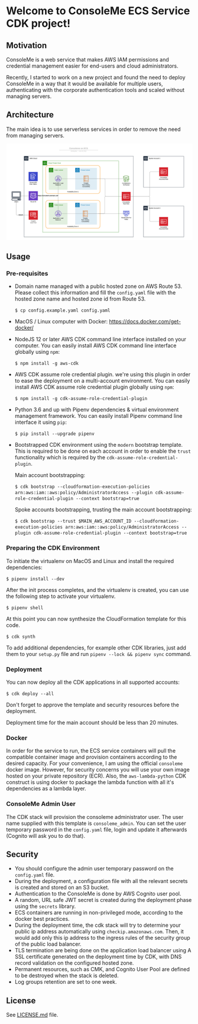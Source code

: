 
# Welcome to ConsoleMe ECS Service CDK project!

## Motivation

ConsoleMe is a web service that makes AWS IAM permissions and credential management easier for end-users and cloud administrators.

Recently, I started to work on a new project and found the need to deploy ConsoleMe in a way that it would be available for multiple users, authenticating with the corporate authentication tools and scaled without managing servers.

## Architecture

The main idea is to use serverless services in order to remove the need from managing servers.

![ConsoleMe on ECS Architecture](architecture.png "ConsoleMe on ECS Architecture")

## Usage

### Pre-requisites

- Domain name managed with a public hosted zone on AWS Route 53. 
  Please collect this information and fill the `config.yaml` file with the hosted zone name and hosted zone id from Route 53.
  
  ```
  $ cp config.example.yaml config.yaml
  ```
- MacOS / Linux computer with Docker: https://docs.docker.com/get-docker/
- NodeJS 12 or later AWS CDK command line interface installed on your computer.
  You can easily install AWS CDK command line interface globally using `npm`:

  ```
  $ npm install -g aws-cdk
  ```
- AWS CDK assume role credential plugin. we're using this plugin in order to ease the deployment on a multi-account environment.
  You can easily install AWS CDK assume role credential plugin globally using `npm`:

  ```
  $ npm install -g cdk-assume-role-credential-plugin
  ```
- Python 3.6 and up with Pipenv dependencies & virtual environment management framework.
  You can easily install Pipenv command line interface it using `pip`:
  
  ```
  $ pip install --upgrade pipenv
  ```
- Bootstrapped CDK environment using the `modern` bootstrap template.
  This is required to be done on each account in order to enable the `trust` functionality
  which is required by the `cdk-assume-role-credential-plugin`.
  
  Main account bootstrapping:
  ```
  $ cdk bootstrap --cloudformation-execution-policies arn:aws:iam::aws:policy/AdministratorAccess --plugin cdk-assume-role-credential-plugin --context bootstrap=true
  ```
  
  Spoke accounts bootstrapping, trusting the main account bootstrapping:
  ```
  $ cdk bootstrap --trust $MAIN_AWS_ACCOUNT_ID --cloudformation-execution-policies arn:aws:iam::aws:policy/AdministratorAccess --plugin cdk-assume-role-credential-plugin --context bootstrap=true
  ```

### Preparing the CDK Environment


To initiate the virtualenv on MacOS and Linux and install the required dependencies:

```
$ pipenv install --dev
```

After the init process completes, and the virtualenv is created, you can use the following
step to activate your virtualenv.

```
$ pipenv shell
```

At this point you can now synthesize the CloudFormation template for this code.

```
$ cdk synth
```

To add additional dependencies, for example other CDK libraries, just add
them to your `setup.py` file and run `pipenv --lock && pipenv sync`
command.

### Deployment

You can now deploy all the CDK applications in all supported accounts:

```
$ cdk deploy --all
```

Don't forget to approve the template and security resources before the deployment.

Deployment time for the main account should be less than 20 minutes.

### Docker

In order for the service to run, the ECS service containers will pull the compatible container image and provision containers according to the desired capacity.
For your convenience, I am using the official `consoleme` docker image. However, for security concerns you will use your own image hosted on your private repository (ECR).
Also, the `aws-lambda-python` CDK construct is using docker to package the lambda function with all it's dependencies as a lambda layer. 

### ConsoleMe Admin User

The CDK stack will provision the consoleme administrator user. The user name supplied with this template is `consoleme_admin`.
You can set the user temporary password in the `config.yaml` file, login and update it afterwards (Cognito will ask you to do that).

## Security

- You should configure the admin user temporary password on the `config.yaml` file.
- During the deployment, a configuration file with all the relevant secrets is created and stored on an S3 bucket.
- Authentication to the ConsoleMe is done by AWS Cognito user pool.
- A random, URL safe JWT secret is created during the deployment phase using the `secrets` library.
- ECS containers are running in non-privileged mode, according to the docker best practices.
- During the deployment time, the cdk stack will try to determine your public ip address automatically using `checkip.amazonaws.com`.
  Then, it would add only this ip address to the ingress rules of the security group of the public load balancer.
- TLS termination are being done on the application load balancer using A SSL certificate generated on the deployment time by CDK, with DNS record validation on the configured hosted zone.
- Permanent resources, such as CMK, and Cognito User Pool are defined to be destroyed when the stack is deleted.
- Log groups retention are set to one week.

## License

See [LICENSE.md](LICENSE.md) file.